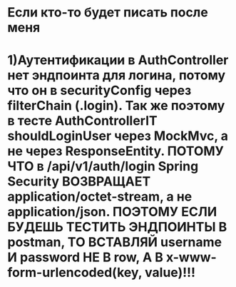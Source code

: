 <h1>Если кто-то будет писать после меня<h1>
1)Аутентификации 
  в AuthController нет эндпоинта для логина, потому что он в securityConfig через filterChain (.login). 
  Так же поэтому в тесте AuthControllerIT shouldLoginUser через MockMvc, а не через ResponseEntity.
  ПОТОМУ ЧТО в /api/v1/auth/login  Spring Security ВОЗВРАЩАЕТ application/octet-stream, а не application/json.
  ПОЭТОМУ ЕСЛИ БУДЕШЬ ТЕСТИТЬ ЭНДПОИНТЫ В postman, ТО ВСТАВЛЯЙ username И password НЕ В row, А В x-www-form-urlencoded(key, value)!!!
